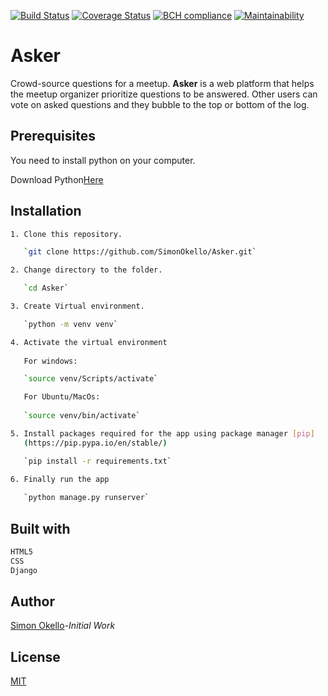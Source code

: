 [![Build Status](https://travis-ci.com/SimonOkello/Asker.svg?branch=master)](https://travis-ci.com/SimonOkello/Asker)
[![Coverage Status](https://coveralls.io/repos/github/SimonOkello/Asker/badge.svg?branch=master)](https://coveralls.io/github/SimonOkello/Asker?branch=master)
[![BCH compliance](https://bettercodehub.com/edge/badge/SimonOkello/Asker?branch=master)](https://bettercodehub.com/)
[![Maintainability](https://api.codeclimate.com/v1/badges/4581e682bfb458faffff/maintainability)](https://codeclimate.com/github/SimonOkello/Asker/maintainability)


# Asker

Crowd-source questions for a meetup. **Asker** is a web platform that helps the meetup organizer prioritize
questions to be answered. Other users can vote on asked questions and they bubble to the top
or bottom of the log.

## Prerequisites

You need to install python on your computer.

Download Python[Here](https://www.python.org/downloads/)

## Installation
```bash
1. Clone this repository.

   `git clone https://github.com/SimonOkello/Asker.git`

2. Change directory to the folder.

   `cd Asker`

3. Create Virtual environment.

   `python -m venv venv`

4. Activate the virtual environment
   
   For windows:

   `source venv/Scripts/activate`

   For Ubuntu/MacOs:
   
   `source venv/bin/activate`

5. Install packages required for the app using package manager [pip] 
   (https://pip.pypa.io/en/stable/)

   `pip install -r requirements.txt`

6. Finally run the app
   
   `python manage.py runserver`
```

## Built with

```python
HTML5
CSS
Django
```
## Author
[Simon Okello](https://github.com/SimonOkello)-*Initial Work*

## License
[MIT](https://choosealicense.com/licenses/mit/)
